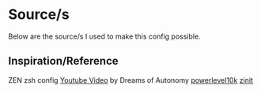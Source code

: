 # Source/s
Below are the source/s I used to make this config possible.

## Inspiration/Reference
ZEN zsh config [Youtube Video](https://youtu.be/ud7YxC33Z3w?si=zDJM6NCK4b_aUvDP) by Dreams of Autonomy
[powerlevel10k](https://github.com/romkatv/powerlevel10k)
[zinit](https://github.com/zdharma-continuum/zinit)